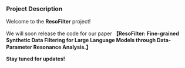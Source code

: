 ### Project Description

Welcome to the **ResoFilter** project! 

We will soon release the code for our paper **【ResoFilter: Fine-grained Synthetic Data Filtering for Large Language Models through Data-Parameter Resonance Analysis.】** 

**Stay tuned for updates!**
